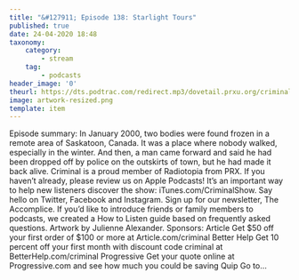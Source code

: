 ```yaml
---
title: "&#127911; Episode 138: Starlight Tours"
published: true
date: 24-04-2020 18:48
taxonomy:
    category:
        - stream
    tag:
        - podcasts
header_image: '0'
theurl: https://dts.podtrac.com/redirect.mp3/dovetail.prxu.org/criminal/eaa76722-082d-4f05-bad1-ab25e5016045/Episode_138_Starlight_Tours_Part_1.mp3
image: artwork-resized.png
template: item
--- 
```

Episode summary: In January 2000, two bodies were found frozen in a remote area of Saskatoon, Canada. It was a place where nobody walked, especially in the winter. And then, a man came forward and said he had been dropped off by police on the outskirts of town, but he had made it back alive. Criminal is a proud member of Radiotopia from PRX. If you haven’t already, please review us on Apple Podcasts! It’s an important way to help new listeners discover the show: iTunes.com/CriminalShow. Say hello on Twitter, Facebook and Instagram. Sign up for our newsletter, The Accomplice. If you’d like to introduce friends or family members to podcasts, we created a How to Listen guide based on frequently asked questions. Artwork by Julienne Alexander. Sponsors: Article Get $50 off your first order of $100 or more at Article.com/criminal Better Help Get 10 percent off your first month with discount code criminal at BetterHelp.com/criminal Progressive Get your quote online at Progressive.com and see how much you could be saving Quip Go to…
